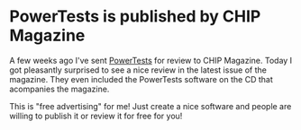 PowerTests is published by CHIP Magazine
========================================

A few weeks ago I've sent [PowerTests](http://www.codeavenger.com/1999/11/17/PowerTests-is-launched.html) for review to CHIP Magazine. Today I got pleasantly surprised to see a nice review in the latest issue of the magazine.
They even included the PowerTests software on the CD that acompanies the magazine.

This is "free advertising" for me! Just create a nice software and people are willing to publish it or review it for free for you!
